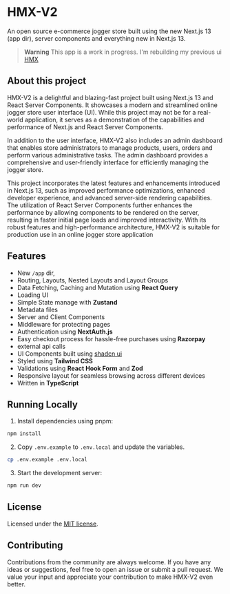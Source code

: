 # HMX-V2

An open source e-commerce jogger store built using the new Next.js 13 (app dir), server components and everything new in Next.js 13.

> **Warning**
> This app is a work in progress. I'm rebuilding my previous ui [HMX](https://github.com/subhamBharadwaz/hmx/tree/master/client)


## About this project

HMX-V2 is a delightful and blazing-fast project built using Next.js 13 and React Server Components. It showcases a modern and streamlined online jogger store user interface (UI). While this project may not be for a real-world application, it serves as a demonstration of the capabilities and performance of Next.js and React Server Components.

In addition to the user interface, HMX-V2 also includes an admin dashboard that enables store administrators to manage products, users, orders and perform various administrative tasks. The admin dashboard provides a comprehensive and user-friendly interface for efficiently managing the jogger store.

This project incorporates the latest features and enhancements introduced in Next.js 13, such as improved performance optimizations, enhanced developer experience, and advanced server-side rendering capabilities. The utilization of React Server Components further enhances the performance by allowing components to be rendered on the server, resulting in faster initial page loads and improved interactivity. With its robust features and high-performance architecture, HMX-V2 is suitable for production use in an online jogger store application

## Features

- New `/app` dir,
- Routing, Layouts, Nested Layouts and Layout Groups
- Data Fetching, Caching and Mutation using **React Query**
- Loading UI
- Simple State manage with **Zustand**
- Metadata files
- Server and Client Components
- Middleware for protecting pages
- Authentication using **NextAuth.js**
- Easy checkout process for hassle-free purchases using **Razorpay**
- external api calls
- UI Components built using [shadcn ui](https://ui.shadcn.com/)
- Styled using **Tailwind CSS**
- Validations using **React Hook Form** and  **Zod**
- Responsive layout for seamless browsing across different devices
- Written in **TypeScript**


## Running Locally

1. Install dependencies using pnpm:

```sh
npm install
```

2. Copy `.env.example` to `.env.local` and update the variables.

```sh
cp .env.example .env.local
```

3. Start the development server:

```sh
npm run dev
```

## License

Licensed under the [MIT license](https://github.com/subhamBharadwaz/hmx-v2/blob/main/LICENSE.md).

## Contributing

Contributions from the community are always welcome. If you have any ideas or suggestions, feel free to open an issue or submit a pull request. We value your input and appreciate your contribution to make HMX-V2 even better.